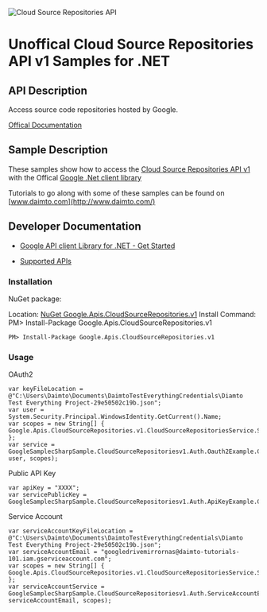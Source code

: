 ﻿![Cloud Source Repositories API](http://www.google.com/images/icons/product/search-32.gif)

# Unoffical Cloud Source Repositories API v1 Samples for .NET  

## API Description

Access source code repositories hosted by Google.

[Offical Documentation](https://cloud.google.com/source-repositories/docs/apis)

## Sample Description

These samples show how to access the [Cloud Source Repositories API v1](https://cloud.google.com/source-repositories/docs/apis) with the Offical [Google .Net client library](https://github.com/google/google-api-dotnet-client)

Tutorials to go along with some of these samples can be found on [www.daimto.com](http://www.daimto.com/)

## Developer Documentation

* [Google API client Library for .NET - Get Started](https://developers.google.com/api-client-library/dotnet/get_started)

* [Supported APIs](https://developers.google.com/api-client-library/dotnet/apis/)

### Installation

NuGet package:

Location: [NuGet Google.Apis.CloudSourceRepositories.v1](https://www.nuget.org/packages/Google.Apis.CloudSourceRepositories.v1)
Install Command: PM>  Install-Package Google.Apis.CloudSourceRepositories.v1

```
PM> Install-Package Google.Apis.CloudSourceRepositories.v1
```

### Usage

OAuth2
```
var keyFileLocation = @"C:\Users\Daimto\Documents\DaimtoTestEverythingCredentials\Diamto Test Everything Project-29e50502c19b.json";
var user = System.Security.Principal.WindowsIdentity.GetCurrent().Name;
var scopes = new String[] { Google.Apis.CloudSourceRepositories.v1.CloudSourceRepositoriesService.Scope.CloudSourceRepositoriesReadonly };
var service = GoogleSamplecSharpSample.CloudSourceRepositoriesv1.Auth.Oauth2Example.GetCloudSourceRepositoriesService(keyFileLocation, user, scopes);
```

Public API Key

```
var apiKey = "XXXX";
var servicePublicKey = GoogleSamplecSharpSample.CloudSourceRepositoriesv1.Auth.ApiKeyExample.GetService(apiKey);
```

Service Account
```
var serviceAccountKeyFileLocation = @"C:\Users\Daimto\Documents\DaimtoTestEverythingCredentials\Diamto Test Everything Project-29e50502c19b.json";
var serviceAccountEmail = "googledrivemirrornas@daimto-tutorials-101.iam.gserviceaccount.com";
var scopes = new String[] { Google.Apis.CloudSourceRepositories.v1.CloudSourceRepositoriesService.Scope.Calendar };            
var serviceAccountService = GoogleSamplecSharpSample.CloudSourceRepositoriesv1.Auth.ServiceAccountExample.AuthenticateServiceAccount(serviceAccountKeyFileLocation, serviceAccountEmail, scopes);
```
